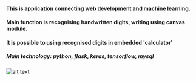 #### This is application connecting web development and machine learning. 
#### Main function is recognising handwritten digits, writing using canvas module.
#### It is possible to using recognised digits in embedded 'calculator' 
##### Main technology: python, flask, keras, tensorflow, mysql
 
![alt text](https://i.ibb.co/8bkX8wV/Screenshot-from-2020-03-12-21-33-23.png)
